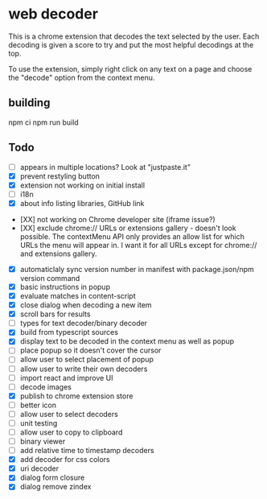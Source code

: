 web decoder
===

This is a chrome extension that decodes the text selected by the user.  Each decoding is given a score to try and put the most helpful decodings at the top.

To use the extension, simply right click on any text on a page and choose the "decode" option from the context menu.

building
---

npm ci
npm run build

Todo
---
- [ ] appears in multiple locations?  Look at "justpaste.it"
- [X] prevent restyling button
- [X] extension not working on initial install
- [ ] i18n
- [X] about info listing libraries, GitHub link
- [XX] not working on Chrome developer site (iframe issue?) 
- [XX] exclude chrome:// URLs or extensions gallery - doesn't look possible.  The contextMenu API only provides an allow list for which URLs the menu will appear in.  I want it for all URLs except for chrome:// and extensions gallery.
- [X] automaticlaly sync version number in manifest with package.json/npm version command
- [X] basic instructions in popup
- [X] evaluate matches in content-script
- [X] close dialog when decoding a new item
- [X] scroll bars for results
- [ ] types for text decoder/binary decoder
- [X] build from typescript sources
- [X] display text to be decoded in the context menu as well as popup
- [ ] place popup so it doesn't cover the cursor
- [ ] allow user to select placement of popup
- [ ] allow user to write their own decoders
- [ ] import react and improve UI
- [ ] decode images
- [X] publish to chrome extension store
- [ ] better icon
- [ ] allow user to select decoders
- [ ] unit testing
- [ ] allow user to copy to clipboard
- [ ] binary viewer
- [ ] add relative time to timestamp decoders
- [X] add decoder for css colors
- [X] uri decoder
- [X] dialog form closure
- [X] dialog remove zindex
